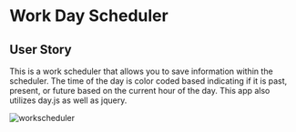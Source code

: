# Work Day Scheduler

## User Story

This is a work scheduler that allows you to save information within the scheduler. The time of the day is color coded based indicating if it is past, present, or future based on the current hour of the day. This app also utilizes day.js as well as jquery.

![workscheduler](https://user-images.githubusercontent.com/110567243/215023338-c595ceca-b555-48ae-bb32-9e2cd0789ff7.PNG)
